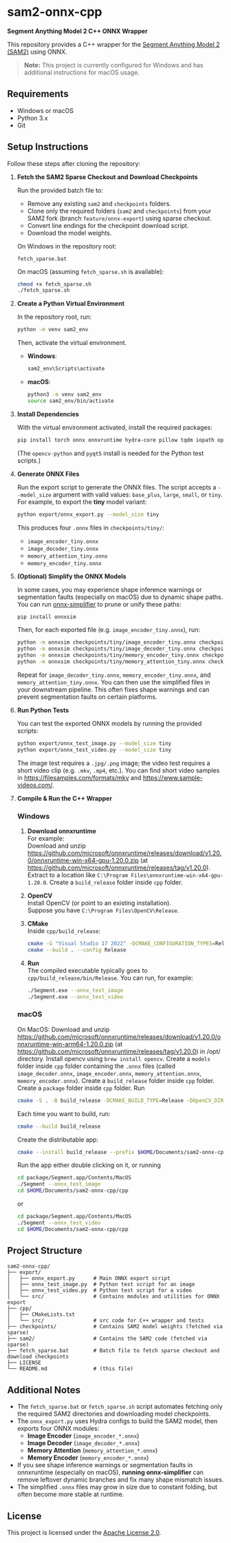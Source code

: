 # sam2-onnx-cpp

**Segment Anything Model 2 C++ ONNX Wrapper**

This repository provides a C++ wrapper for the [Segment Anything Model 2 (SAM2)](https://github.com/facebookresearch/sam2) using ONNX.  
> **Note:** This project is currently configured for Windows and has additional instructions for macOS usage.

## Requirements

- Windows or macOS
- Python 3.x
- Git

## Setup Instructions

Follow these steps after cloning the repository:

1. **Fetch the SAM2 Sparse Checkout and Download Checkpoints**

   Run the provided batch file to:
   - Remove any existing `sam2` and `checkpoints` folders.
   - Clone only the required folders (`sam2` and `checkpoints`) from your SAM2 fork (branch `feature/onnx-export`) using sparse checkout.
   - Convert line endings for the checkpoint download script.
   - Download the model weights.

   On Windows in the repository root:
   ```batch
   fetch_sparse.bat
   ```

   On macOS (assuming `fetch_sparse.sh` is available):
   ```bash
   chmod +x fetch_sparse.sh
   ./fetch_sparse.sh
   ```

2. **Create a Python Virtual Environment**

   In the repository root, run:
   ```bash
   python -m venv sam2_env
   ```
   Then, activate the virtual environment.

   - **Windows**:
     ```bash
     sam2_env\Scripts\activate
     ```
   - **macOS**:
     ```bash
     python3 -m venv sam2_env
     source sam2_env/bin/activate
     ```

3. **Install Dependencies**

   With the virtual environment activated, install the required packages:
   ```bash
   pip install torch onnx onnxruntime hydra-core pillow tqdm iopath opencv-python pyqt5
   ```
   (The `opencv-python` and `pyqt5` install is needed for the Python test scripts.)

4. **Generate ONNX Files**

   Run the export script to generate the ONNX files. The script accepts a `--model_size` argument with valid values: `base_plus`, `large`, `small`, or `tiny`. For example, to export the **tiny** model variant:
   ```bash
   python export/onnx_export.py --model_size tiny
   ```

   This produces four `.onnx` files in `checkpoints/tiny/`:
   - `image_encoder_tiny.onnx`
   - `image_decoder_tiny.onnx`
   - `memory_attention_tiny.onnx`
   - `memory_encoder_tiny.onnx`

5. **(Optional) Simplify the ONNX Models**

   In some cases, you may experience shape inference warnings or segmentation faults (especially on macOS) due to dynamic shape paths. You can run [onnx-simplifier](https://github.com/daquexian/onnx-simplifier) to prune or unify these paths:

   ```bash
   pip install onnxsim
   ```

   Then, for each exported file (e.g. `image_encoder_tiny.onnx`), run:

   ```bash
   python -m onnxsim checkpoints/tiny/image_encoder_tiny.onnx checkpoints/tiny/image_encoder_tiny_simplified.onnx
   python -m onnxsim checkpoints/tiny/image_decoder_tiny.onnx checkpoints/tiny/image_decoder_tiny_simplified.onnx
   python -m onnxsim checkpoints/tiny/memory_encoder_tiny.onnx checkpoints/tiny/memory_encoder_tiny_simplified.onnx
   python -m onnxsim checkpoints/tiny/memory_attention_tiny.onnx checkpoints/tiny/memory_attention_tiny_simplified.onnx
   ```

   Repeat for `image_decoder_tiny.onnx`, `memory_encoder_tiny.onnx`, and `memory_attention_tiny.onnx`.  You can then use the simplified files in your downstream pipeline.  This often fixes shape warnings and can prevent segmentation faults on certain platforms.

6. **Run Python Tests**

   You can test the exported ONNX models by running the provided scripts:
   ```bash
   python export/onnx_test_image.py --model_size tiny
   python export/onnx_test_video.py --model_size tiny
   ```
   The image test requires a `.jpg/.png` image; the video test requires a short video clip (e.g. `.mkv`, `.mp4`, etc.).
   You can find short video samples in https://filesamples.com/formats/mkv and https://www.sample-videos.com/.

7. **Compile & Run the C++ Wrapper**

   ### Windows

   1. **Download onnxruntime**  
      For example:  
      Download and unzip https://github.com/microsoft/onnxruntime/releases/download/v1.20.0/onnxruntime-win-x64-gpu-1.20.0.zip
      (at https://github.com/microsoft/onnxruntime/releases/tag/v1.20.0).
      Extract to a location like `C:\Program Files\onnxruntime-win-x64-gpu-1.20.0`.
      Create a `build_release` folder inside `cpp` folder.

   2. **OpenCV**  
      Install OpenCV (or point to an existing installation).  
      Suppose you have `C:\Program Files\OpenCV\Release`.

   3. **CMake**  
      Inside `cpp/build_release`:
      ```bash
      cmake -G "Visual Studio 17 2022" -DCMAKE_CONFIGURATION_TYPES=Release -DOpenCV_DIR="C:/Program Files/OpenCV/Release" -DONNXRUNTIME_DIR="C:/Program Files/onnxruntime-win-x64-gpu-1.20.0" ..
      cmake --build . --config Release
      ```

   4. **Run**  
      The compiled executable typically goes to `cpp/build_release/bin/Release`.  You can run, for example:
      ```bash
      ./Segment.exe --onnx_test_image
      ./Segment.exe --onnx_test_video
      ```

   ### macOS

   On MacOS:
   Download and unzip https://github.com/microsoft/onnxruntime/releases/download/v1.20.0/onnxruntime-win-arm64-1.20.0.zip
   (at https://github.com/microsoft/onnxruntime/releases/tag/v1.20.0) in /opt/ directory.
   Install opencv using `brew install opencv`.
   Create a `models` folder inside `cpp` folder containing the `.onnx` files (called `image_decoder.onnx`, `image_encoder.onnx`, `memory_attention.onnx`, `memory_encoder.onnx`).
   Create a `build_release` folder inside `cpp` folder.
   Create a `package` folder inside `cpp` folder.
   Run
   ```bash
   cmake -S . -B build_release -DCMAKE_BUILD_TYPE=Release -DOpenCV_DIR="/opt/homebrew/opt/opencv" -DONNXRUNTIME_DIR="/opt/onnxruntime-osx-arm64-1.20.0"
   ```
   Each time you want to build, run:
   ```bash
   cmake --build build_release
   ```
   Create the distributable app:
   ```bash
   cmake --install build_release --prefix $HOME/Documents/sam2-onnx-cpp/cpp/package
   ```
   Run the app either double clicking on it, or running
   ```bash
   cd package/Segment.app/Contents/MacOS
   ./Segment --onnx_test_image
   cd $HOME/Documents/sam2-onnx-cpp/cpp
   ```
   or
   ```bash
   cd package/Segment.app/Contents/MacOS
   ./Segment --onnx_test_video
   cd $HOME/Documents/sam2-onnx-cpp/cpp
   ```

## Project Structure

```
sam2-onnx-cpp/
├── export/
│   ├── onnx_export.py      # Main ONNX export script
│   ├── onnx_test_image.py  # Python test script for an image
│   ├── onnx_test_video.py  # Python test script for a video
│   └── src/                # Contains modules and utilities for ONNX export
├── cpp/
│   ├── CMakeLists.txt
│   └── src/                # src code for C++ wrapper and tests
├── checkpoints/            # Contains SAM2 model weights (fetched via sparse)
├── sam2/                   # Contains the SAM2 code (fetched via sparse)
├── fetch_sparse.bat        # Batch file to fetch sparse checkout and download checkpoints
├── LICENSE
└── README.md               # (this file)
```

## Additional Notes

- The `fetch_sparse.bat` or `fetch_sparse.sh` script automates fetching only the required SAM2 directories and downloading model checkpoints.  
- The `onnx_export.py` uses Hydra configs to build the SAM2 model, then exports four ONNX modules:
  - **Image Encoder** (`image_encoder_*.onnx`)
  - **Image Decoder** (`image_decoder_*.onnx`)
  - **Memory Attention** (`memory_attention_*.onnx`)
  - **Memory Encoder** (`memory_encoder_*.onnx`)
- If you see shape inference warnings or segmentation faults in onnxruntime (especially on macOS), **running onnx-simplifier** can remove leftover dynamic branches and fix many shape mismatch issues.
- The simplified `.onnx` files may grow in size due to constant folding, but often become more stable at runtime.

## License

This project is licensed under the [Apache License 2.0](LICENSE).